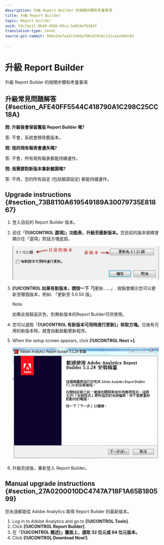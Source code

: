 ```yaml
---
description: 升級 Report Builder 的相關步驟和考量事項
title: 升級 Report Builder
topic: Report builder
uuid: 19cfae11-0b40-498b-89ca-5e854e7b164f
translation-type: tm+mt
source-git-commit: 99ee24efaa517e8da700c67818c111c4aa90dc02

---
```



# 升級 Report Builder

升級 Report Builder 的相關步驟和考量事項

## 升級常見問題解答 {#section_AFE40FF5544C418790A1C298C25CC18A}

**問: 升級後會保留舊版 Report Builder 嗎?**

答: 不會，系統會移除舊版本。

**問: 我的現有報表會遺失嗎?**

答: 不會，所有現有報表都能持續運作。

**問: 我需要對新版本重新驗證嗎?**

答: 不用，您的所有設定 (包括驗證設定) 都能持續運作。

## Upgrade instructions {#section_73B8110A619549189A30079735E81867}

1. 登入目前的 Report Builder 版本。
1. 前往「**[!UICONTROL 選項]」功能表，升級至最新版本。**&#x200B;您目前的版本號碼會顯示在「選項」對話方塊底部。

   ![](assets/upgrade.png)

1. **[!UICONTROL 如果有新版本，請按一下「]**&#x200B;更新……」. 按鈕會顯示您可以更新至哪個版本，例如: 「更新至 5.0.50 版」

   >[!NOTE]
   >
   >如果此按鈕呈灰色，則無新版本的Report Builder可供使用。

1. 您可以選取「**[!UICONTROL 有新版本可用時進行更新]」核取方塊。**&#x200B;日後有可用的新版本時，就會自動啟動更新程序。
1. When the setup screen appears, click **[!UICONTROL Next &gt;]**.

   ![](assets/setup.png)

1. 升級完成後，重新登入 Report Builder。

## Manual upgrade instructions {#section_27A0200010DC4747A718F1A65B180599}

您永遠都能從 Adobe Analytics 取得 Report Builder 的最新版本。

1. Log in to Adobe Analytics and go to **[!UICONTROL Tools]**.
1. Click **[!UICONTROL Report Builder]**.
1. 在「**[!UICONTROL 概述]」畫面上，選取 32 位元或 64 位元版本。**
1. Click **[!UICONTROL Download Now!]**.

